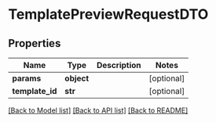 # TemplatePreviewRequestDTO

## Properties
Name | Type | Description | Notes
------------ | ------------- | ------------- | -------------
**params** | **object** |  | [optional] 
**template_id** | **str** |  | [optional] 

[[Back to Model list]](../README.md#documentation-for-models) [[Back to API list]](../README.md#documentation-for-api-endpoints) [[Back to README]](../README.md)



